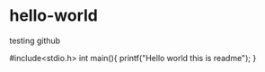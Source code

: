 # hello-world
testing github

#include<stdio.h>
int main(){
printf("Hello world this is readme");
}
